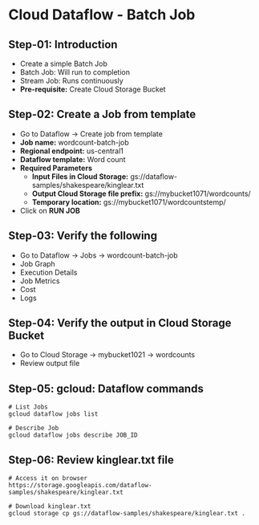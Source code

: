 # Cloud Dataflow - Batch Job

## Step-01: Introduction
- Create a simple Batch Job
- Batch Job: Will run to completion
- Stream Job: Runs continuously
- **Pre-requisite:** Create Cloud Storage Bucket 


## Step-02: Create a Job from template
- Go to Dataflow -> Create job from template
- **Job name:** wordcount-batch-job
- **Regional endpoint:** us-central1
- **Dataflow template:** Word count
- **Required Parameters**
  - **Input Files in Cloud Storage:** gs://dataflow-samples/shakespeare/kinglear.txt
  - **Output Cloud Storage file prefix:** gs://mybucket1071/wordcounts/
  - **Temporary location:** gs://mybucket1071/wordcountstemp/
- Click on **RUN JOB**

## Step-03: Verify the following
- Go to Dataflow -> Jobs -> wordcount-batch-job 
- Job Graph
- Execution Details 
- Job Metrics
- Cost
- Logs

## Step-04: Verify the output in Cloud Storage Bucket
- Go to Cloud Storage -> mybucket1021 -> wordcounts
- Review output file


## Step-05: gcloud: Dataflow commands
```t 
# List Jobs
gcloud dataflow jobs list

# Describe Job
gcloud dataflow jobs describe JOB_ID
```

## Step-06: Review kinglear.txt file
```t
# Access it on browser
https://storage.googleapis.com/dataflow-samples/shakespeare/kinglear.txt

# Download kinglear.txt
gcloud storage cp gs://dataflow-samples/shakespeare/kinglear.txt .
```